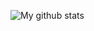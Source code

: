 ![My github stats](https://github-readme-stats.vercel.app/api?username=qwerty541&show_icons=true&include_all_commits=true&count_private=true&hide=stars)
